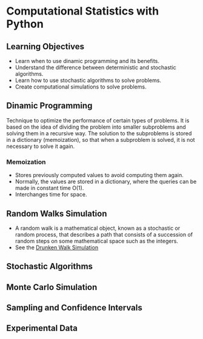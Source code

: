 # Computational Statistics with Python

## Learning Objectives

- Learn when to use dinamic programming and its benefits.
- Understand the difference between deterministic and stochastic algorithms.
- Learn how to use stochastic algorithms to solve problems.
- Create computational simulations to solve problems.

## Dinamic Programming

Technique to optimize the performance of certain types of problems. It is based on the idea of dividing the problem into smaller subproblems and solving them in a recursive way. The solution to the subproblems is stored in a dictionary (memoization), so that when a subproblem is solved, it is not necessary to solve it again.

### Memoization

- Stores previously computed values to avoid computing them again.
- Normally, the values are stored in a dictionary, where the queries can be made in constant time O(1).
- Interchanges time for space.

## Random Walks Simulation

- A random walk is a mathematical object, known as a stochastic or random process, that describes a path that consists of a succession of random steps on some mathematical space such as the integers.
- See the [Drunken Walk Simulation](./drunken_walk/)

## Stochastic Algorithms

## Monte Carlo Simulation

## Sampling and Confidence Intervals

## Experimental Data

